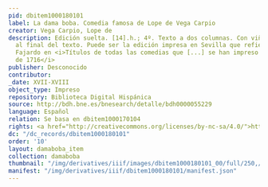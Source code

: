 ```yaml
---
pid: dbitem1000180101
label: La dama boba. Comedia famosa de Lope de Vega Carpio
creator: Vega Carpio, Lope de
description: Edición suelta. [14].h.; 4º. Texto a dos columnas. Con viñeta xilográfica
  al final del texto. Puede ser la edición impresa en Sevilla que refiere Juan Isidro
  Fajardo en <i>Títulos de todas las comedias que [...] se han impreso hasta el año
  de 1716</i>
publisher: Desconocido
contributor:
_date: XVII-XVIII
object_type: Impreso
repository: Biblioteca Digital Hispánica
source: http://bdh.bne.es/bnesearch/detalle/bdh0000055229
language: Español
relation: Se basa en dbitem1000170104
rights: <a href="http://creativecommons.org/licenses/by-nc-sa/4.0/">http://creativecommons.org/licenses/by-nc-sa/4.0/</a>
dc: "/dc_records/dbitem1000180101"
order: '10'
layout: damaboba_item
collection: damaboba
thumbnail: "/img/derivatives/iiif/images/dbitem1000180101_00/full/250,/0/default.jpg"
manifest: "/img/derivatives/iiif/dbitem1000180101/manifest.json"
---
```

